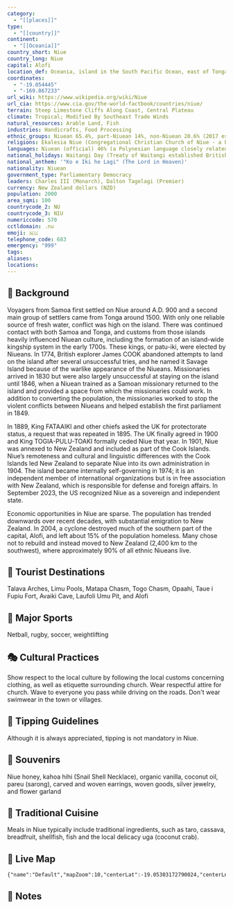 ```yaml
---
category:
  - "[[places]]"
type:
  - "[[country]]"
continent:
  - "[[Oceania]]"
country_short: Niue
country_long: Niue
capital: Alofi
location_def: Oceania, island in the South Pacific Ocean, east of Tonga
coordinates:
  - "-19.054445"
  - "-169.867233"
url_wiki: https://www.wikipedia.org/wiki/Niue
url_cia: https://www.cia.gov/the-world-factbook/countries/niue/
terrain: Steep Limestone Cliffs Along Coast, Central Plateau
climate: Tropical; Modified By Southeast Trade Winds
natural_resources: Arable Land, Fish
industries: Handicrafts, Food Processing
ethnic_groups: Niuean 65.4%, part-Niuean 14%, non-Niuean 20.6% (2017 est.)
religions: Ekalesia Niue (Congregational Christian Church of Niue - a Protestant church founded by missionaries from the London Missionary Society) 61.7%, Church of Jesus Christ 8.7%, Roman Catholic 8.4%, Jehovah's Witness 2.7%, Seventh Day Adventist 1.4%, other 8.2%, none 8.9% (2017 est.)
languages: Niuean (official) 46% (a Polynesian language closely related to Tongan and Samoan), Niuean and English 32%, English (official) 11%, Niuean and others 5%, other 6% (2011 est.)
national_holidays: Waitangi Day (Treaty of Waitangi established British sovereignty over New Zealand), 6 February (1840)
national_anthem: '"Ko e Iki he Lagi" (The Lord in Heaven)'
nationality: Niuean
government_type: Parliamentary Democracy
leaders: Charles III (Monarch), Dalton Tagelagi (Premier)
currency: New Zealand dollars (NZD)
population: 2000
area_sqmi: 100
countrycode_2: NU
countrycode_3: NIU
numericcode: 570
cctldomain: .nu
emoji: 🇳🇺
telephone_code: 683
emergency: "999"
tags: 
aliases: 
locations:
---
```

## 🌱 Background
Voyagers from Samoa first settled on Niue around A.D. 900 and a second main group of settlers came from Tonga around 1500. With only one reliable source of fresh water, conflict was high on the island. There was continued contact with both Samoa and Tonga, and customs from those islands heavily influenced Niuean culture, including the formation of an island-wide kingship system in the early 1700s. These kings, or patu-iki, were elected by Niueans. In 1774, British explorer James COOK abandoned attempts to land on the island after several unsuccessful tries, and he named it Savage Island because of the warlike appearance of the Niueans. Missionaries arrived in 1830 but were also largely unsuccessful at staying on the island until 1846, when a Niuean trained as a Samoan missionary returned to the island and provided a space from which the missionaries could work. In addition to converting the population, the missionaries worked to stop the violent conflicts between Niueans and helped establish the first parliament in 1849.

In 1889, King FATAAIKI and other chiefs asked the UK for protectorate status, a request that was repeated in 1895. The UK finally agreed in 1900 and King TOGIA-PULU-TOAKI formally ceded Niue that year. In 1901, Niue was annexed to New Zealand and included as part of the Cook Islands. Niue’s remoteness and cultural and linguistic differences with the Cook Islands led New Zealand to separate Niue into its own administration in 1904. The island became internally self-governing in 1974; it is an independent member of international organizations but is in free association with New Zealand, which is responsible for defense and foreign affairs. In September 2023, the US recognized Niue as a sovereign and independent state.

Economic opportunities in Niue are sparse. The population has trended downwards over recent decades, with substantial emigration to New Zealand. In 2004, a cyclone destroyed much of the southern part of the capital, Alofi, and left about 15% of the population homeless. Many chose not to rebuild and instead moved to New Zealand (2,400 km to the southwest), where approximately 90% of all ethnic Niueans live.

## 📌 Tourist Destinations
Talava Arches, Limu Pools, Matapa Chasm, Togo Chasm, Opaahi, Taue i Fupiu Fort, Avaiki Cave, Laufoli Umu Pit, and Alofi

## 🥇 Major Sports
Netball, rugby, soccer, weightlifting

## 🎭 Cultural Practices
Show respect to the local culture by following the local customs concerning clothing, as well as etiquette surrounding church. Wear respectful attire for church. Wave to everyone you pass while driving on the roads. Don't wear swimwear in the town or villages.

## 🫰 Tipping Guidelines
Although it is always appreciated, tipping is not mandatory in Niue.

## 🎁 Souvenirs
Niue honey, kahoa hihi (Snail Shell Necklace), organic vanilla, coconut oil, pareu (sarong), carved and woven earrings, woven goods, silver jewelry, and flower garland

## 🍲 Traditional Cuisine
Meals in Niue typically include traditional ingredients, such as taro, cassava, breadfruit, shellfish, fish and the local delicacy uga (coconut crab).

## 📡 Live Map
```mapview
{"name":"Default","mapZoom":10,"centerLat":-19.05303172790024,"centerLng":-169.84383834840327,"query":"","chosenMapSource":0}
```

## 📒 Notes

